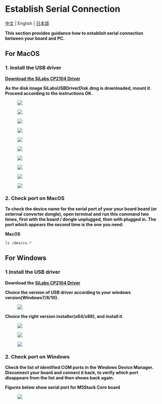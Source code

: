 # Establish Serial Connection

[中文](/zh_CN/related_documents/establish_serial_connection) | English | [日本語](ja/related_documents/establish_serial_connection)

**This section provides guidance how to establish serial connection between your board and PC.**

## For MacOS

### 1. Install the USB driver

**[Download the SiLabs CP2104 Driver](https://www.silabs.com/documents/public/software/Mac_OSX_VCP_Driver.zip)**

**As the disk image SiLabsUSBDriverDisk.dmg is downloaded, mount it. Proceed according to the instructions OK.**

<figure>
    <img src="assets/img/getting_started_pics/establish_serial_connection/macOS_CP2104_dmg.png">
</figure>

<figure>
    <img src="assets/img/getting_started_pics/establish_serial_connection/macOS_CP2104_pkg.png">
</figure>

<figure>
    <img src="assets/img/getting_started_pics/establish_serial_connection/2.png">
</figure>

<figure>
    <img src="assets/img/getting_started_pics/establish_serial_connection/3.png">
</figure>

<figure>
    <img src="assets/img/getting_started_pics/establish_serial_connection/4.png">
</figure>

<figure>
    <img src="assets/img/getting_started_pics/establish_serial_connection/5.png">
</figure>

<figure>
    <img src="assets/img/getting_started_pics/establish_serial_connection/6.png">
</figure>

<figure>
    <img src="assets/img/getting_started_pics/establish_serial_connection/7.png">
</figure>

<figure>
    <img src="assets/img/getting_started_pics/establish_serial_connection/8.png">
</figure>

<figure>
    <img src="assets/img/getting_started_pics/establish_serial_connection/9.png">
</figure>

### 2. Check port on MacOS

**To check the device name for the serial port of your your board board (or external converter dongle), open terminal and run this command two times, first with the board / dongle unplugged, then with plugged in. The port which appears the second time is the one you need:**

**MacOS**

    ls /dev/cu.*



## For Windows

### 1.Install the USB driver

**Download the [SiLabs CP2104 Driver](https://www.silabs.com/products/development-tools/software/usb-to-uart-bridge-vcp-drivers)**

**Choice the version of USB driver according to your windows version(Windows7/8/10).**

<figure>
    <img src="assets/img/getting_started_pics/establish_serial_connection/windows_download_CP2104_USB_driver.png">
</figure>

**Choice the right version installer(x64/x86), and install it.**

<figure>
    <img src="assets/img/getting_started_pics/establish_serial_connection/windows_install_usb_driver01.png">
</figure>

<figure>
    <img src="assets/img/getting_started_pics/establish_serial_connection/windows_install_usb_driver02.png">
</figure>

<figure>
    <img src="assets/img/getting_started_pics/establish_serial_connection/windows_install_usb_driver03.png">
</figure>

### 2. Check port on Windows

**Check the list of identified COM ports in the Windows Device Manager. Disconnect your board and connect it back, to verify which port disappears from the list and then shows back again.**

**Figures below show serial port for M5Stack Core board**

<figure>
    <img src="assets/img/getting_started_pics/establish_serial_connection/windows_m5stack_in_device_manager.png">
</figure>

